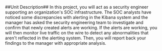 ##Unit Description##
In this project, you will act as a security engineer supporting an organization's SOC infrastructure. The SOC analysts have noticed some discrepancies with alerting in the Kibana system and the manager has asked the security engineering team to investigate and confirm that newly created alerts are working.
If the alerts are working, you will then monitor live traffic on the wire to detect any abnormalities that aren't reflected in the alerting system. Then, you will report back your findings to the manager with appropriate analysis.
